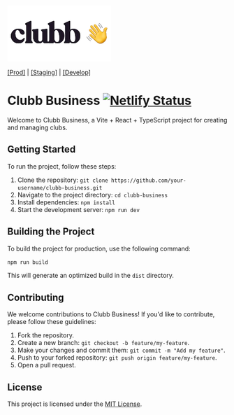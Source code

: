 ![Clubb](https://raw.githubusercontent.com/ClubbCL/clubb-business/develop/src/assets/clubb.png)

[[Prod]](https://clubb-business.netlify.app/) | [[Staging]](https://staging--clubb-business.netlify.app/) | [[Develop]](https://develop--clubb-business.netlify.app/)

# Clubb Business [![Netlify Status](https://api.netlify.com/api/v1/badges/18bee5f4-9340-46f7-8b0c-ac26b29f934e/deploy-status?branch=staging)](https://app.netlify.com/sites/clubb-business/deploys)

Welcome to Clubb Business, a Vite + React + TypeScript project for creating and managing clubs.

## Getting Started

To run the project, follow these steps:

1. Clone the repository: `git clone https://github.com/your-username/clubb-business.git`
2. Navigate to the project directory: `cd clubb-business`
3. Install dependencies: `npm install`
4. Start the development server: `npm run dev`

## Building the Project

To build the project for production, use the following command:

```bash
npm run build
```

This will generate an optimized build in the `dist` directory.

## Contributing

We welcome contributions to Clubb Business! If you'd like to contribute, please follow these guidelines:

1. Fork the repository.
2. Create a new branch: `git checkout -b feature/my-feature`.
3. Make your changes and commit them: `git commit -m "Add my feature"`.
4. Push to your forked repository: `git push origin feature/my-feature`.
5. Open a pull request.

## License

This project is licensed under the [MIT License](LICENSE).
